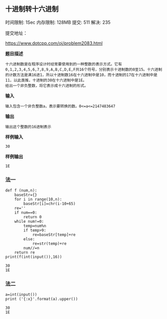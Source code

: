 ## 十进制转十六进制

时间限制: 1Sec 内存限制: 128MB 提交: 511 解决: 235

提交地址：

https://www.dotcpp.com/oj/problem2083.html

**题目描述**

```
十六进制数是在程序设计时经常要使用到的一种整数的表示方式。它有0,1,2,3,4,5,6,7,8,9,A,B,C,D,E,F共16个符号，分别表示十进制数的0至15。十六进制的计数方法是满16进1，所以十进制数16在十六进制中是10，而十进制的17在十六进制中是11，以此类推，十进制的30在十六进制中是1E。
给出一个非负整数，将它表示成十六进制的形式。
```

**输入**

```
输入包含一个非负整数a，表示要转换的数。0<=a<=2147483647
```

**输出**

```
输出这个整数的16进制表示
```

**样例输入**

```
30
```

**样例输出**

```
1E
```

### 法一


```
def f (num,n):
    baseStr={}
    for i in range(10,n):
        baseStr[i]=chr(i-10+65)
    re=''
    if num==0:
        return 0
    while num!=0:
        temp=num%n
        if temp>9:
            re=baseStr[temp]+re
        else:
            re=str(temp)+re
        num//=n
    return re
print(f(int(input()),16))
```

    30
    1E


### 法二


```
a=int(input())
print ('{:x}'.format(a).upper())
```

    30
    1E

